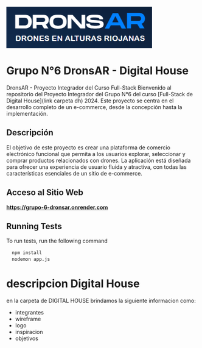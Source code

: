 
![DronsAR](https://raw.githubusercontent.com/chavow5/Grupo_6_DronsAR/08e2430de2a7753ba1e0486ca1263ae424fa4cc3/public/img/dronsAr-DronesEnAlturas.png)
# Grupo N°6 DronsAR - **Digital House**
DronsAR - Proyecto Integrador del Curso Full-Stack
Bienvenido al repositorio del Proyecto Integrador del Grupo N°6 del curso [Full-Stack de Digital House](link carpeta dh) 2024.
Este proyecto se centra en el desarrollo completo de un e-commerce, desde la concepción hasta la implementación.

## Descripción
El objetivo de este proyecto es crear una plataforma de comercio electrónico funcional que permita a los usuarios explorar, seleccionar y comprar productos relacionados con drones. La aplicación está diseñada para ofrecer una experiencia de usuario fluida y atractiva, con todas las características esenciales de un sitio de e-commerce.

## Acceso al Sitio Web
**https://grupo-6-dronsar.onrender.com**

## Running Tests
To run tests, run the following command
```bash
  npm install
  nodemon app.js
```

# descripcion Digital House
en la carpeta de DIGITAL HOUSE brindamos la siguiente informacion como:
* integrantes
* wireframe
* logo
* inspiracion
* objetivos




